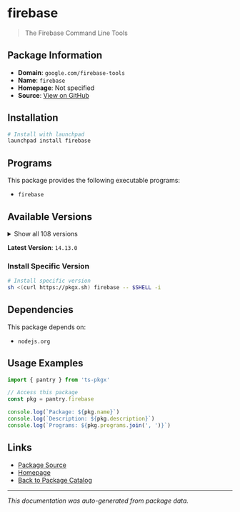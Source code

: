 # firebase

> The Firebase Command Line Tools

## Package Information

- **Domain**: `google.com/firebase-tools`
- **Name**: `firebase`
- **Homepage**: Not specified
- **Source**: [View on GitHub](https://github.com/pkgxdev/pantry/tree/main/projects/google.com/firebase-tools/package.yml)

## Installation

```bash
# Install with launchpad
launchpad install firebase
```

## Programs

This package provides the following executable programs:

- `firebase`

## Available Versions

<details>
<summary>Show all 108 versions</summary>

- `14.13.0`, `14.12.1`, `14.12.0`, `14.11.2`, `14.11.1`
- `14.11.0`, `14.10.1`, `14.10.0`, `14.9.0`, `14.8.0`
- `14.7.0`, `14.6.0`, `14.5.1`, `14.5.0`, `14.4.0`
- `14.3.1`, `14.3.0`, `14.2.2`, `14.2.1`, `14.2.0`
- `14.1.0`, `14.0.1`, `14.0.0`, `13.35.1`, `13.35.0`
- `13.34.0`, `13.33.0`, `13.32.0`, `13.31.2`, `13.31.1`
- `13.31.0`, `13.30.0`, `13.29.3`, `13.29.2`, `13.29.1`
- `13.29.0`, `13.28.0`, `13.27.0`, `13.26.0`, `13.25.0`
- `13.24.2`, `13.24.1`, `13.24.0`, `13.23.1`, `13.22.1`
- `13.22.0`, `13.21.0`, `13.20.2`, `13.20.1`, `13.20.0`
- `13.19.0`, `13.18.0`, `13.17.0`, `13.16.0`, `13.15.4`
- `13.15.3`, `13.15.2`, `13.15.1`, `13.15.0`, `13.14.2`
- `13.14.1`, `13.14.0`, `13.13.3`, `13.13.2`, `13.13.1`
- `13.13.0`, `13.12.0`, `13.11.4`, `13.11.3`, `13.11.2`
- `13.11.1`, `13.11.0`, `13.10.2`, `13.10.1`, `13.10.0`
- `13.9.0`, `13.8.3`, `13.8.2`, `13.8.1`, `13.8.0`
- `13.7.5`, `13.7.4`, `13.7.3`, `13.7.2`, `13.7.1`
- `13.7.0`, `13.6.1`, `13.6.0`, `13.5.2`, `13.5.1`
- `13.5.0`, `13.4.1`, `13.4.0`, `13.3.1`, `13.3.0`
- `13.2.1`, `13.2.0`, `13.1.0`, `13.0.3`, `13.0.2`
- `13.0.1`, `13.0.0`, `12.9.1`, `12.9.0`, `12.8.1`
- `12.8.0`, `12.7.0`, `12.6.2`

</details>

**Latest Version**: `14.13.0`

### Install Specific Version

```bash
# Install specific version
sh <(curl https://pkgx.sh) firebase -- $SHELL -i
```

## Dependencies

This package depends on:

- `nodejs.org`

## Usage Examples

```typescript
import { pantry } from 'ts-pkgx'

// Access this package
const pkg = pantry.firebase

console.log(`Package: ${pkg.name}`)
console.log(`Description: ${pkg.description}`)
console.log(`Programs: ${pkg.programs.join(', ')}`)
```

## Links

- [Package Source](https://github.com/pkgxdev/pantry/tree/main/projects/google.com/firebase-tools/package.yml)
- [Homepage](#)
- [Back to Package Catalog](../../../package-catalog.md)

---

*This documentation was auto-generated from package data.*
